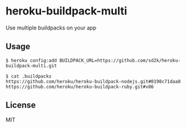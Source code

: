 # heroku-buildpack-multi

Use multiple buildpacks on your app

## Usage

    $ heroku config:add BUILDPACK_URL=https://github.com/sd2k/heroku-buildpack-multi.git

    $ cat .buildpacks
    https://github.com/heroku/heroku-buildpack-nodejs.git#0198c71daa8
    https://github.com/heroku/heroku-buildpack-ruby.git#v86

## License

MIT
